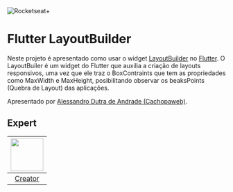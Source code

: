 <img src="https://drive.google.com/uc?id=1XPWLjUo2-j8iGw07ALcxu7oqJ3nkl2Ho" alt="Rocketseat+"/>

# Flutter LayoutBuilder

Neste projeto é apresentado como usar o widget [LayoutBuilder][3] no [Flutter][2]. O LayoutBuiler é um widget do Flutter
que auxilia a criação de layouts responsivos, uma vez que ele traz o BoxContraints que tem as propriedades como MaxWidth e MaxHeight, posibilitando observar os beaksPoints (Quebra de Layout) das aplicações. 

Apresentado por [Alessandro Dutra de Andrade (Cachopaweb)][1].

## Expert

| [<img src="https://github.com/cachopaweb.png" width="75px;"/>][1] |
| :-: |
|[Creator][1]|


[1]: https://github.com/cachopaweb
[2]: https://flutter.dev/
[3]: https://api.flutter.dev/flutter/widgets/LayoutBuilder-class.html